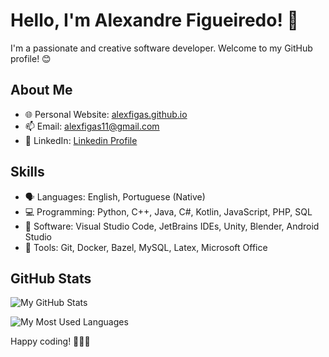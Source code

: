 # Hello, I'm Alexandre Figueiredo! 👋

I'm a passionate and creative software developer. Welcome to my GitHub profile! 😊

## About Me

- 🌐 Personal Website: [alexfigas.github.io](https://alexfigas.github.io)
- 📫 Email: alexfigas11@gmail.com
- 📱 LinkedIn: [Linkedin Profile](https://www.linkedin.com/in/alexfigas/)

## Skills

- 🗣️ Languages: English, Portuguese (Native)
- 💻 Programming: Python, C++, Java, C#, Kotlin, JavaScript, PHP, SQL
- 📱 Software: Visual Studio Code, JetBrains IDEs, Unity, Blender, Android Studio
- 🔧 Tools: Git, Docker, Bazel, MySQL, Latex, Microsoft Office

## GitHub Stats

![My GitHub Stats](https://github-readme-stats-lovat-zeta.vercel.app/api?username=AlexFigas&show_icons=true&theme=dark&include_all_commits=true&count_private=true)

![My Most Used Languages](https://github-readme-stats-lovat-zeta.vercel.app/api/top-langs/?username=AlexFigas&theme=dark)

Happy coding! 👩‍💻🚀
